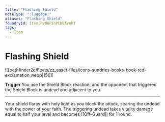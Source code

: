 ```yaml
---
title: "Flashing Shield"
noteType: ":luggage:"
aliases: "Flashing Shield"
foundryId: Item.Pv06F5nPCbEAveRT
tags:
  - Item
---
```


# Flashing Shield
![[pathfinder2e/Feats/zz_asset-files/icons-sundries-books-book-red-exclamation.webp|150]]

**Trigger** You use the Shield Block reaction, and the opponent that triggered the Shield Block is undead and adjacent to you.

* * *

Your shield flares with holy light as you block the attack, searing the undead with the power of your faith. The triggering undead takes vitality damage equal to half your level and becomes [[Off-Guard]] for 1 round.
